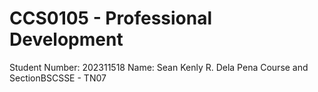 # CCS0105 - Professional Development
Student Number: 202311518
Name: Sean Kenly R. Dela Pena
Course and SectionBSCSSE - TN07
